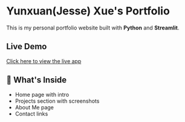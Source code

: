 # Yunxuan(Jesse) Xue's Portfolio

This is my personal portfolio website built with **Python** and **Streamlit**.

## Live Demo

[ Click here to view the live app](https://yunxuan-portfolio.streamlit.app)

## 📁 What's Inside

- Home page with intro
- Projects section with screenshots
- About Me page
- Contact links
